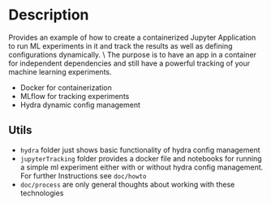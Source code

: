 # Description
Provides an example of how to create a containerized Jupyter Application to run ML experiments in it and track the results as well as defining configurations dynamically.
\\
The purpose is to have an app in a container for independent dependencies and still have a powerful tracking of your machine learning experiments.

- Docker for containerization
- MLflow for tracking experiments
- Hydra dynamic config management

## Utils

- `hydra` folder just shows basic functionality of hydra config management
- `jupyterTracking` folder provides a docker file and notebooks for running a simple ml experiment either with or without hydra config management. For further Instructions see `doc/howto`
- `doc/process` are only general thoughts about working with these technologies

